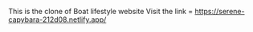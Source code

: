 This is the clone of Boat lifestyle website
Visit the link = https://serene-capybara-212d08.netlify.app/